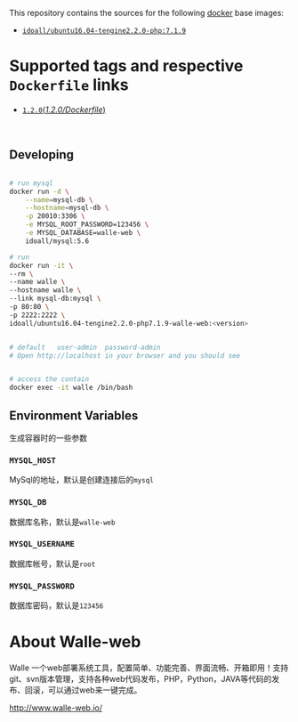This repository contains the sources for the following [docker](https://docker.io) base images:

- [`idoall/ubuntu16.04-tengine2.2.0-php:7.1.9`](https://hub.docker.com/r/idoall/ubuntu16.04-tengine2.2.0-php/)



# Supported tags and respective `Dockerfile` links

- [`1.2.0`(*1.2.0/Dockerfile*)](https://github.com/idoall/docker/blob/master/ubuntu16.04-tengine2.2.0-php7.1.9-walle-web/1.2.0/Dockerfile)

  ​

## Developing

```bash

# run mysql
docker run -d \
    --name=mysql-db \
    --hostname=mysql-db \
    -p 20010:3306 \
    -e MYSQL_ROOT_PASSWORD=123456 \
    -e MYSQL_DATABASE=walle-web \
    idoall/mysql:5.6

# run
docker run -it \
--rm \
--name walle \
--hostname walle \
--link mysql-db:mysql \
-p 80:80 \
-p 2222:2222 \
idoall/ubuntu16.04-tengine2.2.0-php7.1.9-walle-web:<version>


# default   user-admin  password-admin
# Open http://localhost in your browser and you should see


# access the contain
docker exec -it walle /bin/bash

```





## Environment Variables

生成容器时的一些参数

### `MYSQL_HOST`

MySql的地址，默认是创建连接后的`mysql`

### `MYSQL_DB`

数据库名称，默认是`walle-web`

### `MYSQL_USERNAME`

数据库帐号，默认是`root`

### `MYSQL_PASSWORD`

数据库密码，默认是`123456`

# About Walle-web

Walle 一个web部署系统工具，配置简单、功能完善、界面流畅、开箱即用！支持git、svn版本管理，支持各种web代码发布，PHP，Python，JAVA等代码的发布、回滚，可以通过web来一键完成。

http://www.walle-web.io/